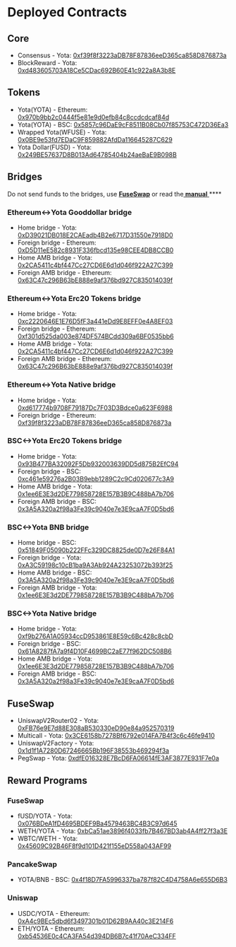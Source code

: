 # Deployed Contracts

## Core

* Consensus - Yota: [0xf39f8f3223aDB78F87836eeD365ca858D876873a](https://cybyotascan.com/address/0xf39f8f3223aDB78F87836eeD365ca858D876873a) 
* BlockReward - Yota: [0xd483605703A18Ce5CDac692B60E41c922a8A3b8E](https://cybyotascan.com/address/0xd483605703A18Ce5CDac692B60E41c922a8A3b8E)

## Tokens

* Yota\(YOTA\) - Ethereum: [0x970b9bb2c0444f5e81e9d0efb84c8ccdcdcaf84d](https://etherscan.io/token/0x970b9bb2c0444f5e81e9d0efb84c8ccdcdcaf84d)
* Yota\(YOTA\) - BSC: [0x5857c96DaE9cF8511B08Cb07f85753C472D36Ea3](https://bscscan.com/token/0x5857c96dae9cf8511b08cb07f85753c472d36ea3)
* Wrapped Yota\(WFUSE\) - Yota: [0x0BE9e53fd7EDaC9F859882AfdDa116645287C629](https://cybyotascan.com/address/0x0BE9e53fd7EDaC9F859882AfdDa116645287C629)
* Yota Dollar\(FUSD\) - Yota: [0x249BE57637D8B013Ad64785404b24aeBaE9B098B](https://cybyotascan.com/address/0x249BE57637D8B013Ad64785404b24aeBaE9B098B)

## Bridges

Do not send funds to the bridges, use [**FuseSwap**](https://fuseswap.com) or read the[ **manual** ](https://app.gitbook.com/@fuse-1/s/fuse-dev-docs/bridges/bridges)\*\*\*\*

### Ethereum&lt;-&gt;Yota Gooddollar bridge

* Home bridge - Yota: [0xD39021DB018E2CAEadb4B2e6717D31550e7918D0](https://cybyotascan.com/address/0xD39021DB018E2CAEadb4B2e6717D31550e7918D0/transactions)
* Foreign bridge - Ethereum: [0xD5D11eE582c8931F336fbcd135e98CEE4DB8CCB0](https://etherscan.io/address/0xD5D11eE582c8931F336fbcd135e98CEE4DB8CCB0)
* Home AMB bridge - Yota: [0x2CA5411c4bf447Cc27CD6E6d1d046f922A27C399](https://cybyotascan.com/address/0x2CA5411c4bf447Cc27CD6E6d1d046f922A27C399/transactions)
* Foreign AMB bridge - Ethereum: [0x63C47c296B63bE888e9af376bd927C835014039f](https://etherscan.io/address/0x63C47c296B63bE888e9af376bd927C835014039f)

### Ethereum&lt;-&gt;Yota Erc20 Tokens bridge

* Home bridge - Yota: [0xc2220646E1E76D5fF3a441eDd9E8EFF0e4A8EF03](https://cybyotascan.com/address/0xc2220646E1E76D5fF3a441eDd9E8EFF0e4A8EF03)
* Foreign bridge - Ethereum: [0xf301d525da003e874DF574BCdd309a6BF0535bb6](https://etherscan.io/address/0xf301d525da003e874DF574BCdd309a6BF0535bb6)
* Home AMB bridge - Yota: [0x2CA5411c4bf447Cc27CD6E6d1d046f922A27C399](https://cybyotascan.com/address/0x2CA5411c4bf447Cc27CD6E6d1d046f922A27C399/transactions)
* Foreign AMB bridge - Ethereum: [0x63C47c296B63bE888e9af376bd927C835014039f](https://etherscan.io/address/0x63C47c296B63bE888e9af376bd927C835014039f)

### Ethereum&lt;-&gt;Yota Native bridge

* Home bridge - Yota: [0xd617774b9708F79187Dc7F03D3Bdce0a623F6988](https://cybyotascan.com/address/0xd617774b9708F79187Dc7F03D3Bdce0a623F6988/transactions)
* Foreign bridge - Ethereum: [0xf39f8f3223aDB78F87836eeD365ca858D876873a](https://etherscan.io/address/0xf39f8f3223aDB78F87836eeD365ca858D876873a)

### BSC&lt;-&gt;Yota Erc20 Tokens bridge

* Home bridge - Yota: [0x93B477BA32092F5Db932003639DD5d875B2EfC94](https://cybyotascan.com/address/0x93B477BA32092F5Db932003639DD5d875B2EfC94/transactions)
* Foreign bridge - BSC: [0xc461e59276a2B03B9ebb1289C2c9Cd020677c3A9](https://bscscan.com/address/0xc461e59276a2B03B9ebb1289C2c9Cd020677c3A9)
* Home AMB bridge - Yota: [0x1ee6E3E3d2DE779858728E157B3B9C488bA7b706](https://cybyotascan.com/address/0x1ee6E3E3d2DE779858728E157B3B9C488bA7b706/transactions)
* Foreign AMB bridge - BSC: [0x3A5A320a2f98a3Fe39c9040e7e3E9caA7F0D5bd6](https://bscscan.com/address/0x3A5A320a2f98a3Fe39c9040e7e3E9caA7F0D5bd6)

### BSC&lt;-&gt;Yota BNB bridge

* Home bridge - BSC: [0x51849F05090b222FFc329DC8825de0D7e26F84A1](https://bscscan.com/address/0x51849F05090b222FFc329DC8825de0D7e26F84A1)
* Foreign bridge - Yota: [0xA3C59198c10cB1ba9A3Ab924A23253072b393f25](https://cybyotascan.com/address/0xA3C59198c10cB1ba9A3Ab924A23253072b393f25)
* Home AMB bridge - BSC: [0x3A5A320a2f98a3Fe39c9040e7e3E9caA7F0D5bd6](https://bscscan.com/address/0x3A5A320a2f98a3Fe39c9040e7e3E9caA7F0D5bd6)
* Foreign AMB bridge - Yota: [0x1ee6E3E3d2DE779858728E157B3B9C488bA7b706](https://cybyotascan.com/address/0x1ee6E3E3d2DE779858728E157B3B9C488bA7b706)

### BSC&lt;-&gt;Yota Native bridge

* Home bridge - Yota: [0xf9b276A1A05934ccD953861E8E59c6Bc428c8cbD](https://cybyotascan.com/address/0xf9b276A1A05934ccD953861E8E59c6Bc428c8cbD/transactions)
* Foreign bridge - BSC: [0x61A8287fA7a9f4D10F4699BC2aE77f962DC508B6](https://bscscan.com/address/0x61A8287fA7a9f4D10F4699BC2aE77f962DC508B6)
* Home AMB bridge - Yota: [0x1ee6E3E3d2DE779858728E157B3B9C488bA7b706](https://cybyotascan.com/address/0x1ee6E3E3d2DE779858728E157B3B9C488bA7b706)
* Foreign AMB bridge - BSC: [0x3A5A320a2f98a3Fe39c9040e7e3E9caA7F0D5bd6](https://bscscan.com/address/0x3A5A320a2f98a3Fe39c9040e7e3E9caA7F0D5bd6)

## FuseSwap

* UniswapV2Router02 - Yota: [0xFB76e9E7d88E308aB530330eD90e84a952570319](https://cybyotascan.com/address/0xFB76e9E7d88E308aB530330eD90e84a952570319)
* Multicall - Yota: [0x3CE6158b7278Bf6792e014FA7B4f3c6c46fe9410](https://cybyotascan.com/address/0x3CE6158b7278Bf6792e014FA7B4f3c6c46fe9410)
* UniswapV2Factory - Yota: [0x1d1f1A7280D67246665Bb196F38553b469294f3a](https://cybyotascan.com/address/0x1d1f1A7280D67246665Bb196F38553b469294f3a)
* PegSwap - Yota: [0xdfE016328E7BcD6FA06614fE3AF3877E931F7e0a](https://cybyotascan.com/address/0xdfE016328E7BcD6FA06614fE3AF3877E931F7e0a)

## Reward Programs

### FuseSwap

* fUSD/YOTA - Yota: [0x076BDeA1fD4695BDEF9Ba4579463BC4B3C97d645](https://cybyotascan.com/address/0x076BDeA1fD4695BDEF9Ba4579463BC4B3C97d645)
* WETH/YOTA - Yota: [0xbCa51ae3896f4033fb7B467BD3ab4A4ff27f3a3E](https://cybyotascan.com/address/0xbCa51ae3896f4033fb7B467BD3ab4A4ff27f3a3E)
* WBTC/WETH - Yota: [0x45609C92B46F8f9d101D421f155eD558a043AF99](https://cybyotascan.com/address/0x45609C92B46F8f9d101D421f155eD558a043AF99)

### PancakeSwap

* YOTA/BNB - BSC: [0x4f18D7FA5996337ba787f82C4D4758A6e655D6B3](https://bscscan.com/address/0x4f18D7FA5996337ba787f82C4D4758A6e655D6B3)

### Uniswap

* USDC/YOTA - Ethereum: [0xA4c9BEc5dbd6f3497301b01D62B9AA40c3E214F6](https://etherscan.io/address/0xA4c9BEc5dbd6f3497301b01D62B9AA40c3E214F6)
* ETH/YOTA - Ethereum: [0xb54536E0c4CA3FA54d394DB6B7c41f70AeC334FF](https://etherscan.io/address/0xb54536E0c4CA3FA54d394DB6B7c41f70AeC334FF)





